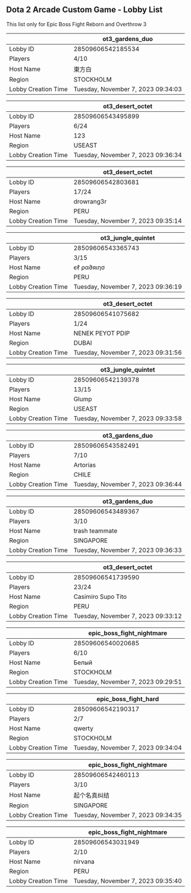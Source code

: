 ## Dota 2 Arcade Custom Game - Lobby List

This list only for Epic Boss Fight Reborn and Overthrow 3

|  | ot3_gardens_duo |
| ------ | ------ |
| Lobby ID | 28509606542185534 |
| Players | 4/10 |
| Host Name | 東方白 |
| Region | STOCKHOLM |
| Lobby Creation Time | Tuesday, November 7, 2023 09:34:03 |


|  | ot3_desert_octet |
| ------ | ------ |
| Lobby ID | 28509606543495899 |
| Players | 6/24 |
| Host Name | 123 |
| Region | USEAST |
| Lobby Creation Time | Tuesday, November 7, 2023 09:36:34 |


|  | ot3_desert_octet |
| ------ | ------ |
| Lobby ID | 28509606542803681 |
| Players | 17/24 |
| Host Name | drowrang3r |
| Region | PERU |
| Lobby Creation Time | Tuesday, November 7, 2023 09:35:14 |


|  | ot3_jungle_quintet |
| ------ | ------ |
| Lobby ID | 28509606543365743 |
| Players | 3/15 |
| Host Name | єℓ ρα∂яιησ |
| Region | PERU |
| Lobby Creation Time | Tuesday, November 7, 2023 09:36:19 |


|  | ot3_desert_octet |
| ------ | ------ |
| Lobby ID | 28509606541075682 |
| Players | 1/24 |
| Host Name | NENEK PEYOT PDIP |
| Region | DUBAI |
| Lobby Creation Time | Tuesday, November 7, 2023 09:31:56 |


|  | ot3_jungle_quintet |
| ------ | ------ |
| Lobby ID | 28509606542139378 |
| Players | 13/15 |
| Host Name | Glump |
| Region | USEAST |
| Lobby Creation Time | Tuesday, November 7, 2023 09:33:58 |


|  | ot3_gardens_duo |
| ------ | ------ |
| Lobby ID | 28509606543582491 |
| Players | 7/10 |
| Host Name | Artorias |
| Region | CHILE |
| Lobby Creation Time | Tuesday, November 7, 2023 09:36:44 |


|  | ot3_gardens_duo |
| ------ | ------ |
| Lobby ID | 28509606543489367 |
| Players | 3/10 |
| Host Name | trash teammate |
| Region | SINGAPORE |
| Lobby Creation Time | Tuesday, November 7, 2023 09:36:33 |


|  | ot3_desert_octet |
| ------ | ------ |
| Lobby ID | 28509606541739590 |
| Players | 23/24 |
| Host Name | Casimiro Supo Tito |
| Region | PERU |
| Lobby Creation Time | Tuesday, November 7, 2023 09:33:12 |


|  | epic_boss_fight_nightmare |
| ------ | ------ |
| Lobby ID | 28509606540020685 |
| Players | 6/10 |
| Host Name | Белый |
| Region | STOCKHOLM |
| Lobby Creation Time | Tuesday, November 7, 2023 09:29:51 |


|  | epic_boss_fight_hard |
| ------ | ------ |
| Lobby ID | 28509606542190317 |
| Players | 2/7 |
| Host Name | qwerty |
| Region | STOCKHOLM |
| Lobby Creation Time | Tuesday, November 7, 2023 09:34:04 |


|  | epic_boss_fight_nightmare |
| ------ | ------ |
| Lobby ID | 28509606542460113 |
| Players | 3/10 |
| Host Name | 起个名真纠结 |
| Region | SINGAPORE |
| Lobby Creation Time | Tuesday, November 7, 2023 09:34:35 |


|  | epic_boss_fight_nightmare |
| ------ | ------ |
| Lobby ID | 28509606543031949 |
| Players | 2/10 |
| Host Name | nirvana |
| Region | PERU |
| Lobby Creation Time | Tuesday, November 7, 2023 09:35:40 |


